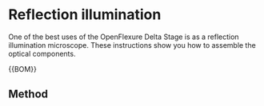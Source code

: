 # Reflection illumination

One of the best uses of the OpenFlexure Delta Stage is as a reflection illumination microscope.  These instructions show you how to assemble the optical components.

{{BOM}}

## Method


